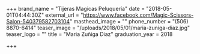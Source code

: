 +++
brand_name = "Tijeras Magicas Peluquería"
date = "2018-05-01T04:44:30Z"
external_url = "https://www.facebook.com/Magic-Scissors-Salon-540379582703104"
masthead_image = ""
phone_number = "(506) 8870-6414"
teaser_image = "/uploads/2018/05/01/maria-zuniga-diaz.jpg"
teaser_logo = ""
title = "Maria Zuñiga Diaz"
graduation_year = 2018

+++
